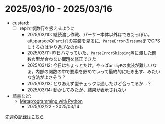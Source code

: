 # 2025/03/10 - 2025/03/16

- custard:
    - [ ] replで複数行を扱えるように
        - 2025/03/10: 継続渡し作戦、パーサー本体以外はできたっぽい。attoparsecの`Partial`の実装を見るに、`ParseError`の`resume`までCPSにするのはやり過ぎなのかも
        - 2025/03/11: 昨日ハマっていた、`ParseErrorSkipping`等に渡した関数の型が合わない問題を修正できた
        - 2025/03/12: 今日はちょっとだけ。やっぱ`arrayP`の実装が難しいなぁ。内部の関数の中で要素を貯めていって最終的に吐き出す、みたいな方法がよさそう？
        - 2025/03/13: とりあえず型チェックは通したけど合ってるか...？
        - 2025/03/14: 動かしてみたが、結果が表示されない
- 読書など:
    - [Metaprogramming with Python](https://www.packtpub.com/en-us/product/metaprogramming-with-python-9781838554651)
        - 2025/02/22 - 2025/03/14

[先週の記録はこちら](https://github.com/igrep/daily-commits/blob/34ac4245c401a1c859ed8a36436a947f9e6cd75a/yesterday.md)
